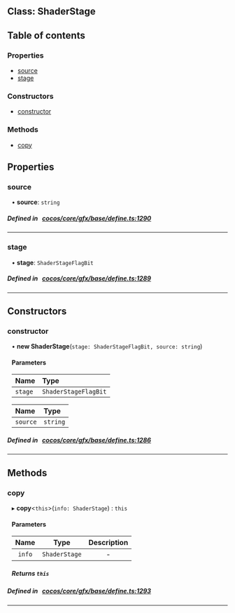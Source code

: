 
## Class: ShaderStage





<div class="table-of-content">
<h2>Table of contents</h2>


### Properties

- [ source](#source)
- [ stage](#stage)

### Constructors

- [ constructor](#constructor)

### Methods

- [ copy](#copy)
</div>

## Properties


### source
<div style="margin-left: 10px;">




•  **source**:
`string` 
</div>

##### Defined in &nbsp;   [cocos/core/gfx/base/define.ts:1290](https://github.com/cocos-creator/engine/blob/c7bf6b8a9/cocos/core/gfx/base/define.ts#L1290)&nbsp;


___


### stage
<div style="margin-left: 10px;">




•  **stage**:
`ShaderStageFlagBit` 
</div>

##### Defined in &nbsp;   [cocos/core/gfx/base/define.ts:1289](https://github.com/cocos-creator/engine/blob/c7bf6b8a9/cocos/core/gfx/base/define.ts#L1289)&nbsp;


___

<!---->
## Constructors


### constructor
<div style="margin-left: 10px;">

• **new ShaderStage**(`stage: ShaderStageFlagBit, source: string`)

#### Parameters
| Name | Type |
| :------ | :------ |
| `stage` | `ShaderStageFlagBit` |





| Name | Type |
| :------ | :------ |
| `source` | `string` |





</div>

##### Defined in &nbsp;   [cocos/core/gfx/base/define.ts:1286](https://github.com/cocos-creator/engine/blob/c7bf6b8a9/cocos/core/gfx/base/define.ts#L1286)&nbsp;


---

<!---->
## Methods

### copy
<div style="margin-left: 10px;">

▸   **copy**<`this`\>(`info: ShaderStage`) : `this`




<!---->
<!--    #### Returns `this` -->
<!---->

#### Parameters

| Name | Type | Description |
| :------: | :------: | :------: |
| `info` | `ShaderStage` | - |



##### Returns `this`




</div>

##### Defined in &nbsp;   [cocos/core/gfx/base/define.ts:1293](https://github.com/cocos-creator/engine/blob/c7bf6b8a9/cocos/core/gfx/base/define.ts#L1293)&nbsp;
___
<!---->




